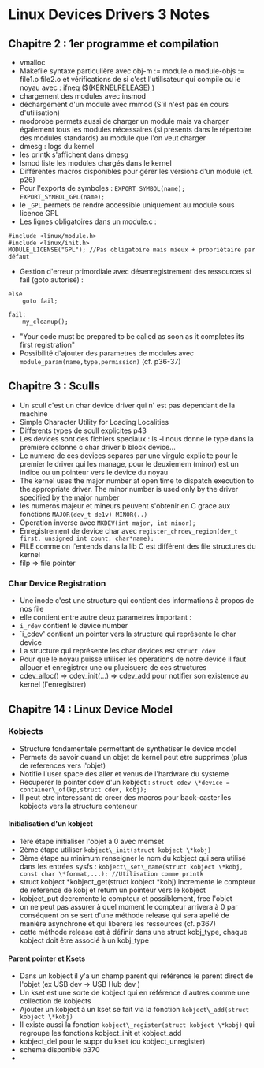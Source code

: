 # Linux Devices Drivers 3 Notes
## Chapitre 2 : 1er programme et compilation
- vmalloc
- Makefile syntaxe particulière avec
    obj-m := module.o
    module-objs := file1.o file2.o
et vérifications de si c'est l'utilisateur qui compile ou le noyau avec :
    ifneq ($(KERNELRELEASE),)
- chargement des modules avec insmod
- déchargement d'un module avec rmmod (S'il n'est pas en cours d'utilisation)
- modprobe permets aussi de charger un module mais va charger également tous les modules nécessaires (si présents dans le répertoire des modules standards) au module que l'on veut charger
- dmesg : logs du kernel
- les printk s'affichent dans dmesg 
- lsmod liste les modules chargés dans le kernel
- Différentes macros disponibles pour gérer les versions d'un module (cf. p26)
- Pour l'exports de symboles :
    `EXPORT_SYMBOL(name);`
    `EXPORT_SYMBOL_GPL(name);`
- le `_GPL` permets de rendre accessible uniquement au module sous licence GPL
- Les lignes obligatoires dans un module.c :
```
#include <linux/module.h>
#include <linux/init.h>
MODULE_LICENSE("GPL"); //Pas obligatoire mais mieux + propriétaire par défaut
```
- Gestion d'erreur primordiale avec désenregistrement des ressources si fail (goto autorisé) :
```
else
    goto fail;

fail:
    my_cleanup();
```
- "Your code must be prepared to be called as soon as it completes its first registration"
- Possibilité d'ajouter des parametres de modules avec `module_param(name,type,permission)` (cf. p36-37)

## Chapitre 3 : Sculls
- Un scull c'est un char device driver qui n' est pas dependant de la machine
- Simple Character Utility for Loading Localities
- Differents types de scull explicites p43
- Les devices sont des fichiers speciaux : ls -l nous donne le type dans la premiere colonne c char driver b block device...
- Le numero de ces devices separes par une virgule explicite pour le premier le driver qui les manage, pour le deuxiemem (minor) est un indice ou un pointeur vers le device du noyau
- The kernel uses the major number at open time to dispatch execution to the appropriate driver. The minor number is used only by the driver specified by the major number
- les numeros majeur et mineurs peuvent s'obtenir en C grace aux fonctions `MAJOR(dev_t de1v) MINOR(..)`
- Operation inverse avec `MKDEV(int major, int minor);`
- Enregistrement de device char avec `register_chrdev_region(dev_t first, unsigned int count, char*name);`
- FILE comme on l'entends dans la lib C est différent des file structures du kernel
- filp => file pointer

### Char Device Registration 
- Une inode c'est une structure qui contient des informations à propos de nos file
- elle contient entre autre deux parametres important :
- `i_rdev` contient le device number
- `i_cdev' contient un pointer vers la structure qui représente le char device
- La structure qui représente les char devices est `struct cdev`
- Pour que le noyau puisse utiliser les operations de notre device il faut allouer et enregistrer une ou plueisuere de ces structures
- cdev_alloc() => cdev_init(...) => cdev_add pour notifier son existence au kernel (l'enregistrer)

## Chapitre 14 : Linux Device Model
### Kobjects
- Structure fondamentale permettant de synthetiser le device model
- Permets de savoir quand un objet de kernel peut etre supprimes (plus de references vers l'objet)
- Notifie l'user space des aller et venus de l'hardware du systeme
- Recuperer le pointer cdev d'un kobject : `struct cdev \*device = container\_of(kp,struct cdev, kobj);`
- Il peut etre interessant de creer des macros pour back-caster les kobjects vers la structure conteneur

#### Initialisation d'un kobject
- 1ère étape initialiser l'objet à 0 avec memset
- 2ème étape utiliser `kobject\_init(struct kobject \*kobj)`
- 3ème étape au minimum renseigner le nom du kobject qui sera utilisé dans les entrées sysfs : `kobject\_set\_name(struct kobject \*kobj, const char \*format,...); //Utilisation comme printk`
- struct kobject *kobject_get(struct kobject *kobj) incremente le compteur de reference de kobj et return un pointeur vers le kobject
- kobject_put decremente le compteur et possiblement, free l'objet
- on ne peut pas assurer à quel moment le compteur arrivera à 0 par conséquent on se sert d'une méthode release qui sera apellé de manière asynchrone et qui liberera les ressources (cf. p367)
- cette méthode release est à définir dans une struct kobj_type, chaque kobject doit être associé à un kobj_type

#### Parent pointer et Ksets
- Dans un kobject il y'a un champ parent qui référence le parent direct de l'objet (ex USB dev -> USB Hub dev )
- Un kset est une sorte de kobject qui en référence d'autres comme une collection de kobjects
- Ajouter un kobject à un kset se fait via la fonction `kobject\_add(struct kobject \*kobj)`
- Il existe aussi la fonction `kobject\_register(struct kobject \*kobj)` qui regroupe les fonctions kobject\_init et kobject\_add
- kobject_del pour le suppr du kset (ou kobject_unregister)
- schema disponible p370
- 
